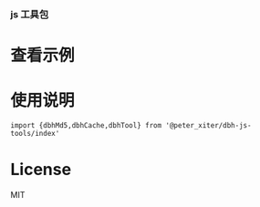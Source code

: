 ### js 工具包

# 查看示例



# 使用说明
```
import {dbhMd5,dbhCache,dbhTool} from '@peter_xiter/dbh-js-tools/index'
```
# License
MIT 
